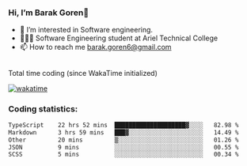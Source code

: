 ###  Hi, I’m Barak Goren👋
- 👀 I’m interested in Software engineering.
- 👨🏼‍🎓 Software Engineering student at Ariel Technical College
- 📫 How to reach me barak.goren6@gmail.com
##
Total time coding (since WakaTime initialized)

[![wakatime](https://wakatime.com/badge/user/5cc5ec80-a806-4ca2-a704-db29274e48cd.svg)](https://wakatime.com/@5cc5ec80-a806-4ca2-a704-db29274e48cd)

   
### Coding statistics:

<!--START_SECTION:waka-->

```txt
TypeScript    22 hrs 52 mins  ████████████████████▓░░░░   82.98 %
Markdown      3 hrs 59 mins   ███▓░░░░░░░░░░░░░░░░░░░░░   14.49 %
Other         20 mins         ▒░░░░░░░░░░░░░░░░░░░░░░░░   01.26 %
JSON          9 mins          ░░░░░░░░░░░░░░░░░░░░░░░░░   00.55 %
SCSS          5 mins          ░░░░░░░░░░░░░░░░░░░░░░░░░   00.34 %
```

<!--END_SECTION:waka-->

<!---
barakgoren/barakgoren is a ✨ special ✨ repository because its `README.md` (this file) appears on your GitHub profile.
You can click the Preview link to take a look at your changes.
--->
